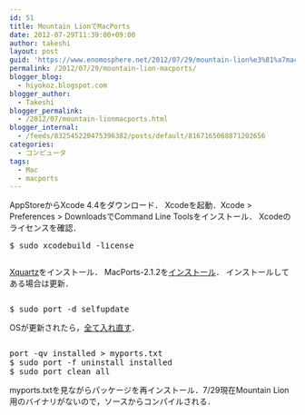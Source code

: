 ```yaml
---
id: 51
title: Mountain LionでMacPorts
date: 2012-07-29T11:39:00+09:00
author: takeshi
layout: post
guid: 'https://www.enomosphere.net/2012/07/29/mountain-lion%e3%81%a7macports/'
permalink: /2012/07/29/mountain-lion-macports/
blogger_blog:
  - hiyokoz.blogspot.com
blogger_author:
  - Takeshi
blogger_permalink:
  - /2012/07/mountain-lionmacports.html
blogger_internal:
  - /feeds/832545220475396382/posts/default/8167165068871202656
categories:
  - コンピュータ
tags:
  - Mac
  - macports
---
```

AppStoreからXcode 4.4をダウンロード．<!--more-->
Xcodeを起動．Xcode &gt; Preferences &gt; DownloadsでCommand Line Toolsをインストール．
Xcodeのライセンスを確認．
<pre>$ sudo xcodebuild -license</pre>
<pre></pre>
<a href="http://xquartz.macosforge.org/">Xquartz</a>をインストール． MacPorts-2.1.2を<a href="http://trac.macports.org/wiki/InstallingMacPorts">インストール</a>． インストールしてある場合は更新．
<pre></pre>
<pre>$ sudo port -d selfupdate</pre>
OSが更新されたら，<a href="http://trac.macports.org/wiki/Migration">全て入れ直す</a>．
<pre></pre>
<pre>port -qv installed &gt; myports.txt
$ sudo port -f uninstall installed
$ sudo port clean all</pre>
myports.txtを見ながらパッケージを再インストール．7/29現在Mountain Lion用のバイナリがないので，ソースからコンパイルされる．